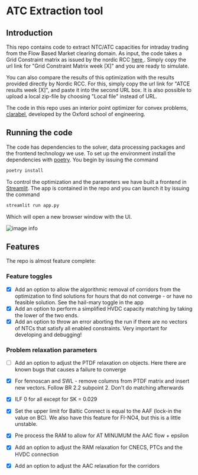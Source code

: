 
# ATC Extraction tool


## Introduction

This repo contains code to extract NTC/ATC capacities for intraday trading from the Flow Based Market clearing domain. As input, the code takes a Grid Constraint matrix as issued by the nordic RCC [ here ]( https://nordic-rcc.net/flow-based/simulation-results/ ). Simply copy the url link for "Grid Constraint Matrix week [X]" and you are ready to simulate.

You can also compare the results of this optimization with the results provided directly by Nordic RCC. For this, simply copy the url link for "ATCE results week [X]", and paste it into the second URL box. It is also possible to upload a local zip-file by choosing "Local file" instead of URL.

The code in this repo uses an interior point optimizer for convex problems, [clarabel](https://github.com/oxfordcontrol/Clarabel.rs), developed by the Oxford school of engineering. 

## Running the code

The code has dependencies to the solver, data processing packages and the frontend technology we use. To set up the environment install the dependencies with [poetry](https://python-poetry.org/). You begin by issuing the command 

```bash
poetry install
```

To control the optimization and the parameters we have built a frontend in [Streamlit](https://streamlit.io/). The app is contained in the repo and you can launch it by issuing the command

```bash
streamlit run app.py
```

Which will open a new browser window with the UI.

![image info](./doc_assets/app_screenshot.png)


## Features

The repo is almost feature complete:

### Feature toggles

- [x] Add an option to allow the algorithmic removal of corridors from the optimization to find solutions for hours that do not converge - or have no feasible solution. See the hail-mary toggle in the app
- [x] Add an option to perform a simplified HVDC capacity matching by taking the lower of the two ends.
- [x] Add an option to throw an error aborting the run if there are no vectors of NTCs that satisfy all enabled constraints. Very important for developing and debugging!

### Problem relaxation parameters
- [ ] Add an option to adjust the PTDF relaxation on objects. Here there are known bugs that causes a failure to converge
- [x] For fennoscan and SWL - remove columns from PTDF matrix and insert new vectors. Follow BR 2.2 subpoint 2.  Don't do matching afterwards
- [x] ILF 0 for all except for SK = 0.029
- [x] Set the upper limit for Baltic Connect is equal to the AAF (lock-in the value on BC). We also have this feature for FI-NO4, but this is a little unstable.
- [x] Pre process the RAM to allow for AT MINUMUM the AAC flow + epsilon
- [x] Add an option to adjust the RAM relaxation for CNECS, PTCs and the HVDC connection
- [x] Add an option to adjust the AAC relaxation for the corridors 

